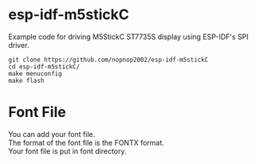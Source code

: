 # esp-idf-m5stickC

Example code for driving M5StickC ST7735S display using ESP-IDF's SPI driver.

```
git clone https://github.com/nopnop2002/esp-idf-m5stickC
cd esp-idf-m5stickC/
make menuconfig
make flash
```


# Font File   
You can add your font file.   
The format of the font file is the FONTX format.   
Your font file is put in font directory.   


